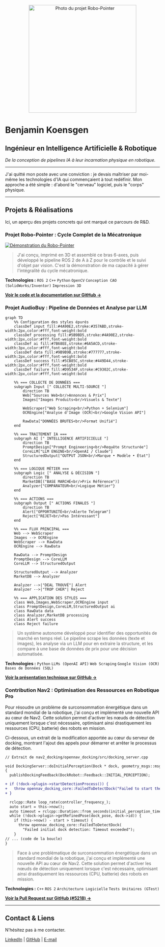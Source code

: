 <p align="center">
  <img src="assets/photo-profil-robots.jpg" alt="Photo du projet Robo-Pointer" width="350"/>
</p>

# Benjamin Koensgen

## Ingénieur en Intelligence Artificielle & Robotique

*De la conception de pipelines IA à leur incarnation physique en robotique.*

---

J'ai quitté mon poste avec une conviction : je devais maîtriser par moi-même les technologies d'IA qui commençaient à tout redéfinir. Mon approche a été simple : d'abord le "cerveau" logiciel, puis le "corps" physique.

---

## Projets & Réalisations

Ici, un aperçu des projets concrets qui ont marqué ce parcours de R&D.

### Projet Robo-Pointer : Cycle Complet de la Mécatronique

<a href="[LIEN VIDÉO YOUTUBE/VIMEO]" target="_blank">
  <img src="[LIEN IMAGE THUMBNAIL DE LA VIDÉO]" alt="Démonstration du Robo-Pointer" style="max-width:100%;">
</a>

> J'ai conçu, imprimé en 3D et assemblé ce bras 6-axes, puis développé le pipeline ROS 2 de A à Z pour le contrôle et le suivi d'objet par vision. C'est la démonstration de ma capacité à gérer l'intégralité du cycle mécatronique.

**Technologies :** `ROS 2` `C++` `Python` `OpenCV` `Conception CAO (SolidWorks/Inventor)` `Impression 3D`

**[Voir le code et la documentation sur GitHub →](https://github.com/bkoensgen/robo-pointer-so100)**

### Projet AudioBuy : Pipeline de Données et Analyse par LLM

```mermaid
graph TD
    %% Configuration des styles épurés
    classDef input fill:#4A90E2,stroke:#357ABD,stroke-width:2px,color:#fff,font-weight:bold
    classDef processing fill:#5B9BD5,stroke:#4A90E2,stroke-width:2px,color:#fff,font-weight:bold
    classDef ai fill:#7B68EE,stroke:#6A5ACD,stroke-width:3px,color:#fff,font-weight:bold
    classDef data fill:#9B9B9B,stroke:#777777,stroke-width:2px,color:#fff,font-weight:bold
    classDef success fill:#5CB85C,stroke:#449D44,stroke-width:2px,color:#fff,font-weight:bold
    classDef failure fill:#D9534F,stroke:#C9302C,stroke-width:2px,color:#fff,font-weight:bold

    %% === COLLECTE DE DONNÉES ===
    subgraph Input [" COLLECTE MULTI-SOURCE "]
        direction TB
        Web["Sources Web<br/>Annonces & Prix"]
        Images["Images Produits<br/>Visuels & Texte"]
        
        WebScraper["Web Scraping<br/>Python + Selenium"]
        OCREngine["Analyse d'Image (OCR)<br/>Google Vision API"]
        
        RawData["DONNÉES BRUTES<br/>Format Unifié"]
    end

    %% === TRAITEMENT IA ===
    subgraph AI [" INTELLIGENCE ARTIFICIELLE "]
        direction TB
        PromptDesign["Prompt Engineering<br/>Requête Structurée"]
        CoreLLM["LLM ENGINE<br/>OpenAI / Claude"]
        StructuredOutput["OUTPUT JSON<br/>Marque • Modèle • État"]
    end

    %% === LOGIQUE MÉTIER ===
    subgraph Logic [" ANALYSE & DÉCISION "]
        direction TB
        MarketDB[("BASE MARCHÉ<br/>Prix Référence")]
        Analyzer{"COMPARATEUR<br/>Logique Métier"}
    end

    %% === ACTIONS ===
    subgraph Output [" ACTIONS FINALES "]
        direction TB
        Alert["OPPORTUNITÉ<br/>Alerte Telegram"]
        Reject["REJET<br/>Pas Intéressant"]
    end

    %% === FLUX PRINCIPAL ===
    Web --> WebScraper
    Images --> OCREngine
    WebScraper --> RawData
    OCREngine --> RawData
    
    RawData --> PromptDesign
    PromptDesign --> CoreLLM
    CoreLLM --> StructuredOutput
    
    StructuredOutput --> Analyzer
    MarketDB --> Analyzer
    
    Analyzer -->|"DEAL TROUVÉ"| Alert
    Analyzer -->|"TROP CHER"| Reject

    %% === APPLICATION DES STYLES ===
    class Web,Images,WebScraper,OCREngine input
    class PromptDesign,CoreLLM,StructuredOutput ai
    class RawData data
    class Analyzer,MarketDB processing
    class Alert success
    class Reject failure
```

> Un système autonome développé pour identifier des opportunités de marché en temps réel. Le pipeline scrape les données (texte et images), les analyse via un LLM pour en extraire la structure, et les compare à une base de données de prix pour une décision automatisée.

**Technologies :** `Python` `LLMs (OpenAI API)` `Web Scraping` `Google Vision (OCR)` `Bases de Données (SQL)`

**[Voir la présentation technique sur GitHub →](https://github.com/bkoensgen/Audiobuy-showcase)**

### Contribution Nav2 : Optimisation des Ressources en Robotique Pro

Pour résoudre un problème de surconsommation énergétique dans un standard mondial de la robotique, j'ai conçu et implémenté une nouvelle API au cœur de Nav2. Cette solution permet d'activer les nœuds de détection uniquement lorsque c'est nécessaire, optimisant ainsi drastiquement les ressources (CPU, batterie) des robots en mission.

Ci-dessous, un extrait de la modification apportée au cœur du serveur de docking, montrant l'ajout des appels pour démarrer et arrêter le processus de détection.

```diff
// Extrait de nav2_docking/opennav_docking/src/docking_server.cpp

void DockingServer::doInitialPerception(Dock * dock, geometry_msgs::msg::PoseStamped & dock_pose)
{
  publishDockingFeedback(DockRobot::Feedback::INITIAL_PERCEPTION);

+ if (!dock->plugin->startDetectionProcess()) {
+   throw opennav_docking_core::FailedToDetectDock("Failed to start the detection process.");
+ }

  rclcpp::Rate loop_rate(controller_frequency_);
  auto start = this->now();
  auto timeout = rclcpp::Duration::from_seconds(initial_perception_timeout_);
  while (!dock->plugin->getRefinedPose(dock_pose, dock->id)) {
    if (this->now() - start > timeout) {
      throw opennav_docking_core::FailedToDetectDock(
        "Failed initial dock detection: Timeout exceeded");
    }
// ... (code de la boucle)
}
```

> Face à une problématique de surconsommation énergétique dans un standard mondial de la robotique, j'ai conçu et implémenté une nouvelle API au cœur de Nav2. Cette solution permet d'activer les nœuds de détection uniquement lorsque c'est nécessaire, optimisant ainsi drastiquement les ressources (CPU, batterie) des robots en mission.

**Technologies :** `C++` `ROS 2` `Architecture Logicielle` `Tests Unitaires (GTest)`

**[Voir la Pull Request sur GitHub (#5218) →](https://github.com/ros-navigation/navigation2/pull/5218)**

---

## Contact & Liens

N'hésitez pas à me contacter.

[LinkedIn](https://www.linkedin.com/in/benjamin-koensgen) | [GitHub](https://github.com/bkoensgen) | [E-mail](mailto:bkoensgen@gmail.com)